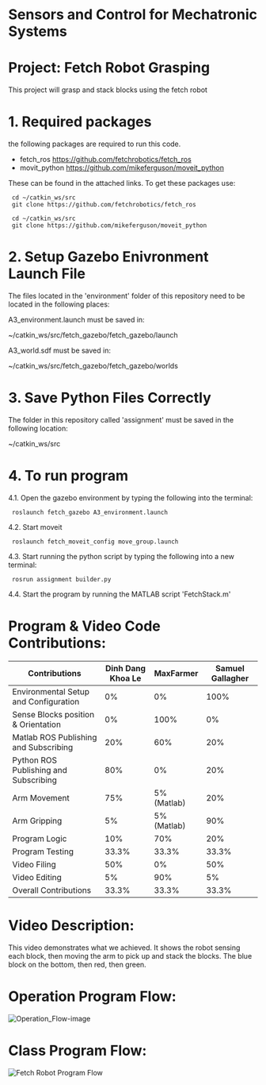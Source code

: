# Sensors and Control for Mechatronic Systems
# Project: Fetch Robot Grasping
This project will grasp and stack blocks using the fetch robot

# 1. Required packages
the following packages are required to run this code.
- fetch_ros https://github.com/fetchrobotics/fetch_ros
- movit_python https://github.com/mikeferguson/moveit_python

These can be found in the attached links. To get these packages use:

     cd ~/catkin_ws/src
     git clone https://github.com/fetchrobotics/fetch_ros

     cd ~/catkin_ws/src
     git clone https://github.com/mikeferguson/moveit_python

# 2. Setup Gazebo Enivronment Launch File
The files located in the 'environment' folder of this repository need to be located in the following places:

A3_environment.launch
must be saved in: 

~/catkin_ws/src/fetch_gazebo/fetch_gazebo/launch


A3_world.sdf
must be saved in: 

~/catkin_ws/src/fetch_gazebo/fetch_gazebo/worlds

# 3. Save Python Files Correctly
The folder in this repository called 'assignment' must be saved in the following location:

~/catkin_ws/src

# 4. To run program
4.1. Open the gazebo environment by typing the following into the terminal:

     roslaunch fetch_gazebo A3_environment.launch
4.2. Start moveit
     
     roslaunch fetch_moveit_config move_group.launch
4.3. Start running the python script by typing the following into a new terminal:

     rosrun assignment builder.py
4.4.  Start the program by running the MATLAB script 'FetchStack.m'


# Program & Video Code Contributions:



|Contributions                          |Dinh Dang Khoa Le |MaxFarmer | Samuel Gallagher | 
|---------------------------------------|------------------|----------|------------------|
|Environmental Setup and Configuration  |0%                |0%        |100%              |
|Sense Blocks position & Orientation    |0%                |100%      |0%                |
|Matlab ROS Publishing and Subscribing  |20%               |60%       |20%               |    
|Python ROS Publishing and Subscribing  |80%               |0%        |20%               |
|Arm Movement                           |75%               |5%(Matlab)|20%               |
|Arm Gripping                           |5%                |5%(Matlab)|90%               |
|Program Logic                          |10%               |70%       |20%               |
|Program Testing                        |33.3%             |33.3%     |33.3%             |
|Video Filing                           |50%               |0%        |50%               |
|Video Editing                          |5%                |90%       |5%                | 
|Overall Contributions                  |33.3%             |33.3%     |33.3%             |



# Video Description:
This video demonstrates what we achieved. It shows the robot sensing each block, then moving the arm to pick up and stack the blocks. The blue block on the bottom, then red, then green.


# Operation Program Flow:

![Operation_Flow-image](https://user-images.githubusercontent.com/43405112/83962201-d7814200-a8de-11ea-92e2-6610aa5a2389.png)

# Class Program Flow:

![Fetch Robot Program Flow](https://user-images.githubusercontent.com/43405112/83962278-8faeea80-a8df-11ea-9b45-a6aeb4d08e15.png)
